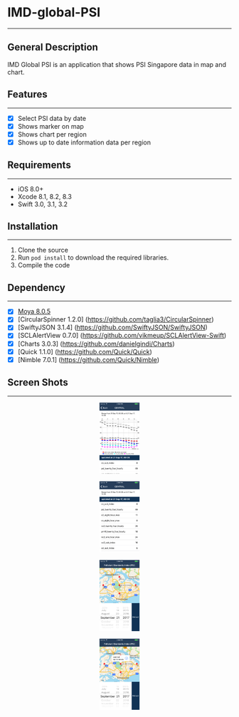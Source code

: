 # IMD-global-PSI
------------

## General Description
IMD Global PSI is an application that shows PSI Singapore data in map and chart.

## Features
------------

- [x] Select PSI data by date
- [x] Shows marker on map
- [x] Shows chart per region
- [x] Shows up to date information data per region

## Requirements
------------

- iOS 8.0+
- Xcode 8.1, 8.2, 8.3
- Swift 3.0, 3.1, 3.2

## Installation
------------
1. Clone the source
2. Run `pod install` to download the required libraries.
3. Compile the code

## Dependency
------------
- [x] [Moya 8.0.5](https://github.com/Alamofire/Alamofire)
- [x] [CircularSpinner 1.2.0] (https://github.com/taglia3/CircularSpinner)
- [x] [SwiftyJSON 3.1.4] (https://github.com/SwiftyJSON/SwiftyJSON)
- [x] [SCLAlertView 0.7.0] (https://github.com/vikmeup/SCLAlertView-Swift)
- [x] [Charts 3.0.3] (https://github.com/danielgindi/Charts)
- [x] [Quick 1.1.0] (https://github.com/Quick/Quick)
- [x] [Nimble 7.0.1] (https://github.com/Quick/Nimble)

## Screen Shots
------------

<p align="center">
<img height="160" src="Screen Shot Details Page 1.png" />
</p>

<p align="center">
<img height="160" src="Screen Shot Details Page 2.png" />
</p>

<p align="center">
<img height="160" src="Screen Shot Map Page 1.png" />
</p>

<p align="center">
<img height="160" src="Screen Shot Map Page 2.png" />
</p>
